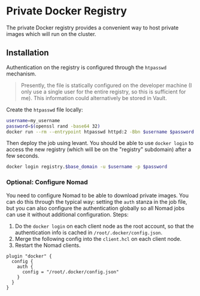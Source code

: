 # Private Docker Registry

The private Docker registry provides a convenient way to host private images which will run on the cluster.

## Installation

Authentication on the registry is configured through the `htpasswd` mechanism.

>  Presently, the file is statically configured on the developer machine (I only use a single user for the entire registry, so this is sufficient for me). This information could alternatively be stored in Vault.

Create the `htpasswd` file locally:

```bash
username=my_username
password=$(openssl rand -base64 32)
docker run --rm --entrypoint htpasswd httpd:2 -Bbn $username $password > htpasswd
```

Then deploy the job using levant. You should be able to use `docker login` to access the new registry (which will be on the "registry" subdomain) after a few seconds.

```bash
docker login registry.$base_domain -u $username -p $password
```

### Optional: Configure Nomad

You need to configure Nomad to be able to download private images. You can do this through the typical way: setting the `auth` stanza in the job file, but you can also configure the authentication globally so all Nomad jobs can use it without additional configuration. Steps:

1. Do the `docker login` on each client node as the root account, so that the authentication info is cached in `/root/.docker/config.json`.
2. Merge the following config into the `client.hcl` on each client node.
3. Restart the Nomad clients.

```hcl
plugin "docker" {
  config {
    auth {
      config = "/root/.docker/config.json"
    }
  }
}
```
